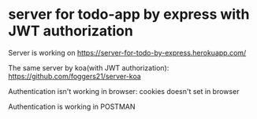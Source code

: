 # server for todo-app by express with JWT authorization 

Server is working on https://server-for-todo-by-express.herokuapp.com/ 

The same server by koa(with JWT authorization): https://github.com/foggers21/server-koa

Authentication isn't working in browser: cookies doesn't set in browser

Authentication is working in POSTMAN
